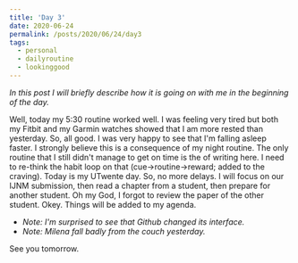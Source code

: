 ```yaml
---
title: 'Day 3'
date: 2020-06-24
permalink: /posts/2020/06/24/day3
tags:
  - personal
  - dailyroutine
  - lookinggood
---
```

*In this post I will briefly describe how it is going on with me in the beginning of the day.*

Well, today my 5:30 routine worked well. I was feeling very tired but both my Fitbit and my Garmin watches showed that I am more rested than yesterday. So, all good. I was very happy to see that I'm falling asleep faster. I strongly believe this is a consequence of my night routine. The only routine that I still didn't manage to get on time is the of writing here. I need to re-think the habit loop on that (cue->routine->reward; added to the craving). Today is my UTwente day. So, no more delays. I will focus on our IJNM submission, then read a chapter from a student, then prepare for another student. Oh my God, I forgot to review the paper of the other student. Okey. Things will be added to my agenda.

- *Note: I'm surprised to see that Github changed its interface.* 
- *Note: Milena fall badly from the couch yesterday.* 

See you tomorrow.
